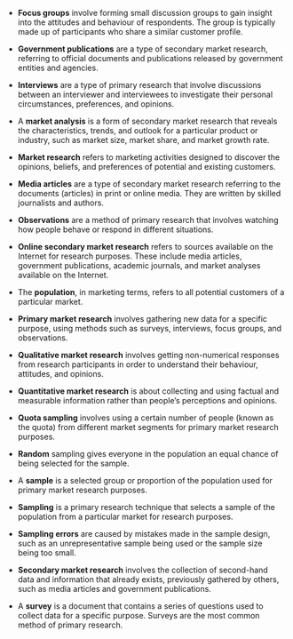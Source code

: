 - **Focus groups** involve forming small discussion groups to gain insight into the attitudes and behaviour of respondents. The group is typically made up of participants who share a similar customer profile.
- **Government publications** are a type of secondary market research, referring to official documents and publications released by government entities and agencies.
    
- **Interviews** are a type of primary research that involve discussions between an interviewer and interviewees to investigate their personal circumstances, preferences, and opinions.
    
- A **market analysis** is a form of secondary market research that reveals the characteristics, trends, and outlook for a particular product or industry, such as market size, market share, and market growth rate.
    
- **Market research** refers to marketing activities designed to discover the opinions, beliefs, and preferences of potential and existing customers.
    
- **Media articles** are a type of secondary market research referring to the documents (articles) in print or online media. They are written by skilled journalists and authors.
    
- **Observations** are a method of primary research that involves watching how people behave or respond in different situations.
    
- **Online secondary market research** refers to sources available on the Internet for research purposes. These include media articles, government publications, academic journals, and market analyses available on the Internet.
    
- The **population**, in marketing terms, refers to all potential customers of a particular market.
    
- **Primary market research** involves gathering new data for a specific purpose, using methods such as surveys, interviews, focus groups, and observations.
    
- **Qualitative market research** involves getting non-numerical responses from research participants in order to understand their behaviour, attitudes, and opinions.
    
- **Quantitative market research** is about collecting and using factual and measurable information rather than people’s perceptions and opinions.
    
- **Quota sampling** involves using a certain number of people (known as the quota) from different market segments for primary market research purposes.
    
- **Random** sampling gives everyone in the population an equal chance of being selected for the sample.
    
- A **sample** is a selected group or proportion of the population used for primary market research purposes.
    
- **Sampling** is a primary research technique that selects a sample of the population from a particular market for research purposes.
    
- **Sampling errors** are caused by mistakes made in the sample design, such as an unrepresentative sample being used or the sample size being too small.
    
- **Secondary market research** involves the collection of second-hand data and information that already exists, previously gathered by others, such as media articles and government publications.
    
- A **survey** is a document that contains a series of questions used to collect data for a specific purpose. Surveys are the most common method of primary research.